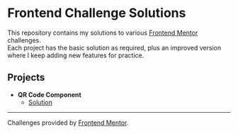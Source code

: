 # Frontend Challenge Solutions

This repository contains my solutions to various [Frontend Mentor](https://frontendmentor.io) challenges.  
Each project has the basic solution as required, plus an improved version where I keep adding new features for practice.

## Projects
- **QR Code Component**
  - [Solution](challenges/qr-code-component-main)


---

Challenges provided by [Frontend Mentor](https://frontendmentor.io).  
